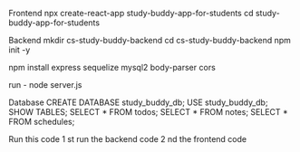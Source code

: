 Frontend
npx create-react-app study-buddy-app-for-students
cd study-buddy-app-for-students


Backend 
mkdir cs-study-buddy-backend
cd cs-study-buddy-backend
npm init -y

npm install express sequelize mysql2 body-parser cors

run - node server.js

Database 
CREATE DATABASE study_buddy_db;
USE study_buddy_db;
SHOW TABLES;
SELECT * FROM todos;
SELECT * FROM notes;
SELECT * FROM schedules;


Run this code 1 st run the backend code   2 nd the frontend code
